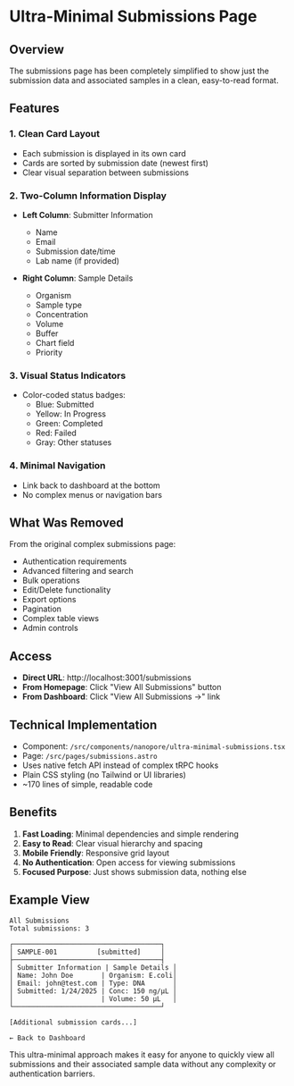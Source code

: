 # Ultra-Minimal Submissions Page

## Overview

The submissions page has been completely simplified to show just the submission data and associated samples in a clean, easy-to-read format.

## Features

### 1. Clean Card Layout
- Each submission is displayed in its own card
- Cards are sorted by submission date (newest first)
- Clear visual separation between submissions

### 2. Two-Column Information Display
- **Left Column**: Submitter Information
  - Name
  - Email
  - Submission date/time
  - Lab name (if provided)
  
- **Right Column**: Sample Details
  - Organism
  - Sample type
  - Concentration
  - Volume
  - Buffer
  - Chart field
  - Priority

### 3. Visual Status Indicators
- Color-coded status badges:
  - Blue: Submitted
  - Yellow: In Progress
  - Green: Completed
  - Red: Failed
  - Gray: Other statuses

### 4. Minimal Navigation
- Link back to dashboard at the bottom
- No complex menus or navigation bars

## What Was Removed

From the original complex submissions page:
- Authentication requirements
- Advanced filtering and search
- Bulk operations
- Edit/Delete functionality
- Export options
- Pagination
- Complex table views
- Admin controls

## Access

- **Direct URL**: http://localhost:3001/submissions
- **From Homepage**: Click "View All Submissions" button
- **From Dashboard**: Click "View All Submissions →" link

## Technical Implementation

- Component: `/src/components/nanopore/ultra-minimal-submissions.tsx`
- Page: `/src/pages/submissions.astro`
- Uses native fetch API instead of complex tRPC hooks
- Plain CSS styling (no Tailwind or UI libraries)
- ~170 lines of simple, readable code

## Benefits

1. **Fast Loading**: Minimal dependencies and simple rendering
2. **Easy to Read**: Clear visual hierarchy and spacing
3. **Mobile Friendly**: Responsive grid layout
4. **No Authentication**: Open access for viewing submissions
5. **Focused Purpose**: Just shows submission data, nothing else

## Example View

```
All Submissions
Total submissions: 3

┌─────────────────────────────────────┐
│ SAMPLE-001          [submitted]     │
├─────────────────────────────────────┤
│ Submitter Information | Sample Details │
│ Name: John Doe       | Organism: E.coli│
│ Email: john@test.com | Type: DNA       │
│ Submitted: 1/24/2025 | Conc: 150 ng/μL │
│                      | Volume: 50 μL   │
└─────────────────────────────────────┘

[Additional submission cards...]

← Back to Dashboard
```

This ultra-minimal approach makes it easy for anyone to quickly view all submissions and their associated sample data without any complexity or authentication barriers. 